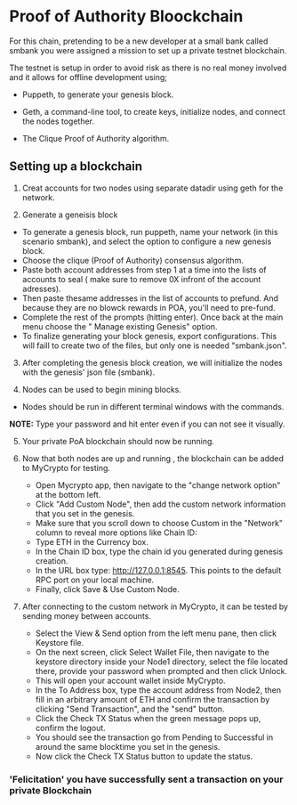 # Proof of Authority Bloockchain

For this chain, pretending to be a new developer at a small bank called smbank you were assigned a mission to set up a private testnet blockchain. 

The testnet is setup in order to avoid risk as there is no real money involved and it allows for offline development using;
 * Puppeth, to generate your genesis block.


 * Geth, a command-line tool, to create keys, initialize nodes, and connect the nodes together.


 * The Clique Proof of Authority algorithm.

## Setting up a blockchain

1.  Creat accounts for two nodes using separate datadir using geth for the network.

2.  Generate a geneisis block
  * To generate a genesis block, run puppeth, name your network (in this scenario smbank), and select the option to configure a new genesis block.
  * Choose the clique (Proof of Authority) consensus algorithm.
  * Paste both account addresses from step 1 at a time into the lists of accounts to seal ( make sure to remove 0X infront of the account adresses).
  * Then paste thesame addresses in the list of accounts to prefund. And because they are no blowck rewards in POA, you'll need to pre-fund.
  * Complete the rest of the prompts (hitting enter). Once back at the main menu choose the " Manage existing Genesis" option.
  * To finalize generating your block genesis, export configurations. This will faill to create two of the files, but only one is needed "smbank.json".

3. After completing the genesis block creation, we will initialize the nodes with the genesis' json file (smbank).

4. Nodes can be used to begin mining blocks.
  * Nodes should be run in different terminal windows with the commands.
  
  **NOTE:** Type your password and hit enter even if you can not see it visually.

5. Your private PoA blockchain should now be running.

6. Now that both nodes are up and running , the blockchain can be added to MyCrypto for testing.
   * Open Mycrypto app, then navigate to the "change network option" at the bottom left.
   * Click "Add Custom Node", then add the custom network information that you set in the genesis.
   * Make sure that you scroll down to choose Custom in the "Network" column to reveal more options like Chain ID:
   * Type ETH in the Currency box.
   * In the Chain ID box, type the chain id you generated during genesis creation.
   * In the URL box type: http://127.0.0.1:8545.  This points to the default RPC port on your local machine.
   * Finally, click Save & Use Custom Node.

7. After connecting to the custom network in MyCrypto, it can be tested by sending money between accounts.
   * Select the View & Send option from the left menu pane, then click Keystore file.
   * On the next screen, click Select Wallet File, then navigate to the keystore directory inside your Node1 directory, select the file located there, provide your password when prompted and then click Unlock.
   * This will open your account wallet inside MyCrypto.
   * In the To Address box, type the account address from Node2, then fill in an arbitrary amount of ETH and confirm the transaction by clicking "Send Transaction", and the "send" button. 
   * Click the Check TX Status when the green message pops up, confirm the logout.
   * You should see the transaction go from Pending to Successful in around the same blocktime you set in the genesis.
   * Now  click the Check TX Status button to update the status.

### 'Felicitation' you have successfully sent a transaction on your private Blockchain






